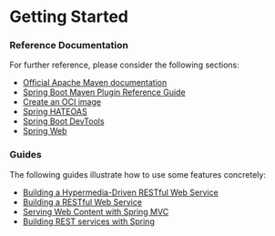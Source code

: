 # Getting Started

### Reference Documentation

For further reference, please consider the following sections:

* [Official Apache Maven documentation](https://maven.apache.org/guides/index.html)
* [Spring Boot Maven Plugin Reference Guide](https://docs.spring.io/spring-boot/docs/2.6.2/maven-plugin/reference/html/)
* [Create an OCI image](https://docs.spring.io/spring-boot/docs/2.6.2/maven-plugin/reference/html/#build-image)
* [Spring HATEOAS](https://docs.spring.io/spring-boot/docs/2.6.2/reference/htmlsingle/#boot-features-spring-hateoas)
* [Spring Boot DevTools](https://docs.spring.io/spring-boot/docs/2.6.2/reference/htmlsingle/#using-boot-devtools)
* [Spring Web](https://docs.spring.io/spring-boot/docs/2.6.2/reference/htmlsingle/#boot-features-developing-web-applications)

### Guides

The following guides illustrate how to use some features concretely:

* [Building a Hypermedia-Driven RESTful Web Service](https://spring.io/guides/gs/rest-hateoas/)
* [Building a RESTful Web Service](https://spring.io/guides/gs/rest-service/)
* [Serving Web Content with Spring MVC](https://spring.io/guides/gs/serving-web-content/)
* [Building REST services with Spring](https://spring.io/guides/tutorials/bookmarks/)

